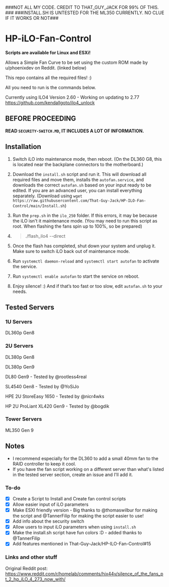 ###NOT ALL MY CODE. CREDIT TO THAT_GUY_JACK FOR 99% OF THIS. ###
###INSTALL.SH IS UNTESTED FOR THE ML350 CURRENTLY. NO CLUE IF IT WORKS OR NOT###


# HP-iLO-Fan-Control

**Scripts are available for Linux and ESXi!**

Allows a Simple Fan Curve to be set using the custom ROM made by u/phoenixdev on Reddit. (linked below)

This repo contains all the required files! :)

All you need to run is the commands below.

Currently using ILO4 Version 2.60 - Working on updating to 2.77 <https://github.com/kendallgoto/ilo4_unlock>

## BEFORE PROCEEDING

**READ `SECURITY-SWITCH.MD`, IT INCLUDES A LOT OF INFORMATION.**

## Installation

1. Switch iLO into maintenance mode, then reboot. (On the DL360 G8, this is located near the backplane connectors to the motherboard.)

2. Download the `install.sh` script and run it. This will download all required files and move them, installs the `autofan.service`, and downloads the correct `autofan.sh` based on your input ready to be edited. If you are an advanced user, you can install everything separately.
(Download using `wget https://raw.githubusercontent.com/That-Guy-Jack/HP-ILO-Fan-Control/main/Install.sh`)

3. Run the `prep.sh` in the `ilo_250` folder. If this errors, it may be because the iLO isn't it maintenance mode. (You may need to run this script as root. When flashing the fans spin up to 100%, so be prepared)

4. > ./flash_ilo4 --direct

5. Once the flash has completed, shut down your system and unplug it. Make sure to switch iLO back out of maintenance mode.  

6. Run `systemctl daemon-reload` and `systemctl start autofan` to activate the service.

7. Run `systemctl enable autofan` to start the service on reboot.

8. Enjoy silence! :) And if that’s too fast or too slow, edit `autofan.sh` to your needs.

## Tested Servers

### 1U Servers

DL360p Gen8

### 2U Servers

DL380p Gen8 

DL380p Gen9

DL80 Gen9 - Tested by @rootless4real

SL4540 Gen8 - Tested by @YoSiJo

HPE 2U StoreEasy 1650 - Tested by @nicr4wks

HP 2U ProLiant XL420 Gen9 - Tested by @bogdik

### Tower Servers

ML350 Gen 9

## Notes

- I recommend especially for the DL360 to add a small 40mm fan to the RAID controller to keep it cool.
- If you have the fan script working on a different server than what's listed in the tested server section, create an issue and I'll add it.

### To-do

- [x] Create a Script to Install and Create fan control scripts
- [x] Allow easier input of iLO parameters
- [x] Make ESXI friendly version - Big thanks to @thomaswilbur for making the script and @TannerFilip for making the script easier to use!
- [x] Add info about the security switch
- [x] Allow users to input iLO parameters when using `install.sh` 
- [x] Make the install.sh script have fun colors :D - added thanks to @TannerFilip
- [x] Add features mentioned in That-Guy-Jack/HP-ILO-Fan-Control#15

### Links and other stuff

Original Reddit post: <https://www.reddit.com/r/homelab/comments/hix44v/silence_of_the_fans_pt_2_hp_iLO_4_273_now_with/>
